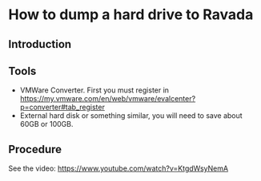 How to dump a hard drive to Ravada
==================================

Introduction
------------

Tools
-----
- VMWare Converter. First you must register in https://my.vmware.com/en/web/vmware/evalcenter?p=converter#tab_register
- External hard disk or something similar, you will need to save about 60GB or 100GB.

Procedure
---------
See the video: https://www.youtube.com/watch?v=KtgdWsyNemA
